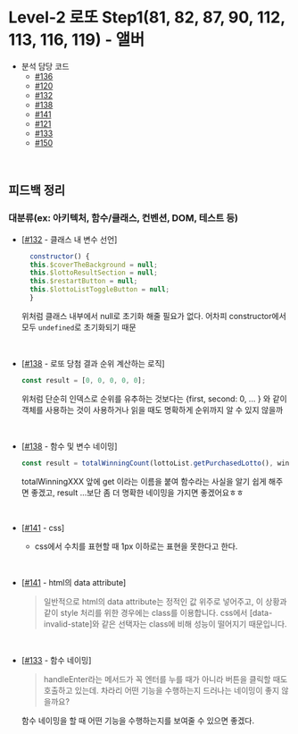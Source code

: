 # Level-2 로또 Step1(81, 82, 87, 90, 112, 113, 116, 119) - 앨버
- 분석 담당 코드
    - [#136](https://github.com/woowacourse/javascript-lotto/pull/136)
    - [#120](https://github.com/woowacourse/javascript-lotto/pull/120)
    - [#132](https://github.com/woowacourse/javascript-lotto/pull/132)
    - [#138](https://github.com/woowacourse/javascript-lotto/pull/138)
    - [#141](https://github.com/woowacourse/javascript-lotto/pull/141)
    - [#121](https://github.com/woowacourse/javascript-lotto/pull/121)
    - [#133](https://github.com/woowacourse/javascript-lotto/pull/133)
    - [#150](https://github.com/woowacourse/javascript-lotto/pull/150)



<br>

## 피드백 정리
### 대분류(ex: 아키텍처, 함수/클래스, 컨벤션, DOM, 테스트 등)
- [[#132](https://github.com/woowacourse/javascript-lotto/pull/132#discussion_r819360517) - 클래스 내 변수 선언] 

  ```javascript
	constructor() {
	this.$coverTheBackground = null;
	this.$lottoResultSection = null;
	this.$restartButton = null;
	this.$lottoListToggleButton = null;
	}
  ```
  
	위처럼 클래스 내부에서 null로 초기화 해줄 필요가 없다. 어차피 constructor에서 모두 `undefined`로 초기화되기 때문

<br>


- [[#138](https://github.com/woowacourse/javascript-lotto/pull/138#discussion_r819526399) - 로또 당첨 결과 순위 계산하는 로직]

	```javascript
	const result = [0, 0, 0, 0, 0];
	```
	위처럼 단순히 인덱스로 순위를 유추하는 것보다는 {first, second: 0, ... } 와 같이 객체를 사용하는 것이 사용하거나 읽을 때도 명확하게 순위까지 알 수 있지 않을까

<br>

- [[#138](https://github.com/woowacourse/javascript-lotto/pull/138#discussion_r819525674) - 함수 및 변수 네이밍]

	```javascript
	const result = totalWinningCount(lottoList.getPurchasedLotto(), winningNumber, bonusNumber);	
	```

	totalWinningXXX 앞에 get 이라는 이름을 붙여 함수라는 사실을 알기 쉽게 해주면 좋겠고, result ...보단 좀 더 명확한 네이밍을 가지면 좋겠어요ㅎㅎ

<br>

- [[#141](https://github.com/woowacourse/javascript-lotto/pull/141#discussion_r820197575) - css]

	- css에서 수치를 표현할 때 1px 이하로는 표현을 못한다고 한다.


<br>

- [[#141](https://github.com/woowacourse/javascript-lotto/pull/141#discussion_r820113715) - html의 data attribute]

	>	일반적으로 html의 data attribute는 정적인 값 위주로 넣어주고,
	이 상황과 같이 style 처리를 위한 경우에는 class를 이용합니다.
	css에서 [data-invalid-state]와 같은 선택자는 class에 비해 성능이 떨어지기 때문입니다.

<br>

- [[#133](https://github.com/woowacourse/javascript-lotto/pull/133#discussion_r820814624) - 함수 네이밍]
  
	> handleEnter라는 메서드가 꼭 엔터를 누를 때가 아니라 버튼을 클릭할 때도 호출하고 있는데.
	차라리 어떤 기능을 수행하는지 드러나는 네이밍이 좋지 않을까요?

	함수 네이밍을 할 때 어떤 기능을 수행하는지를 보여줄 수 있으면 좋겠다.


